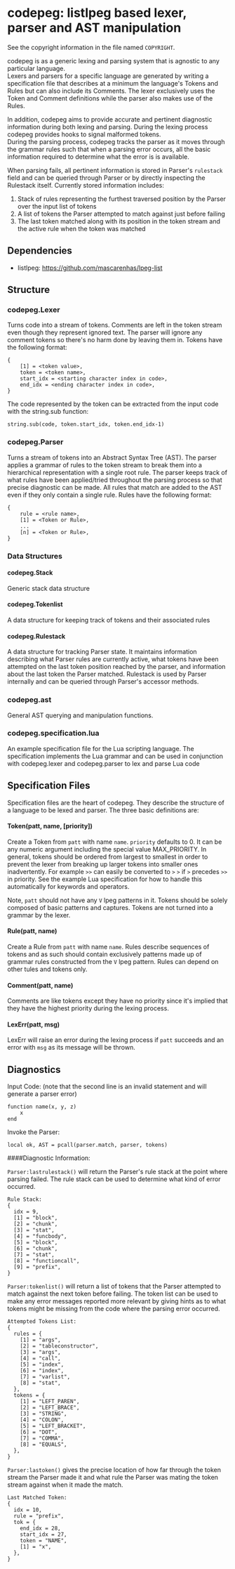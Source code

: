 codepeg: listlpeg based lexer, parser and AST manipulation
======================================================================
See the copyright information in the file named `COPYRIGHT`.


codepeg is as a generic lexing and parsing system that is agnostic to any particular language.  
Lexers and parsers for a specific language are generated by writing a specification file that describes 
at a minimum the language's Tokens and Rules but can also include its Comments.  The lexer exclusively uses 
the Token and Comment definitions while the parser also makes use of the Rules.

In addition, codepeg aims to provide accurate and pertinent diagnostic information during both 
lexing and parsing.  During the lexing process codepeg provides hooks to signal malformed tokens.  
During the parsing process, codepeg tracks the parser as it moves through the grammar rules such that when 
a parsing error occurs, all the basic information required to determine what the error is is available.

When parsing fails, all pertinent information is stored in Parser's `rulestack` field and can be queried through Parser or by directly inspecting the Rulestack itself.  Currently stored information includes:

1. Stack of rules representing the furthest traversed position by the Parser over the input list of tokens
2. A list of tokens the Parser attempted to match against just before failing
3. The last token matched along with its position in the token stream and the active rule when the token was matched




Dependencies
-----------

* listlpeg: https://github.com/mascarenhas/lpeg-list


Structure
--------

### codepeg.Lexer
Turns code into a stream of tokens.  Comments are left in the token stream even though they 
represent ignored text.  The parser will ignore any comment tokens so there's no harm done by 
leaving them in.  Tokens have the following format:


	{
		[1] = <token value>,
		token = <token name>,
		start_idx = <starting character index in code>,
		end_idx = <ending character index in code>,
	}
	
The code represented by the token can be extracted from the input code with the string.sub function:
	
	string.sub(code, token.start_idx, token.end_idx-1)
	

### codepeg.Parser
Turns a stream of tokens into an Abstract Syntax Tree (AST).  The parser applies a grammar of rules to 
the token stream to break them into a hierarchical representation with a single root rule.  The parser 
keeps track of what rules have been applied/tried throughout the parsing process so that precise diagnostic
can be made.  All rules that match are added to the AST even if they only contain a single rule. Rules have 
the following format:

	{
		rule = <rule name>,
		[1] = <Token or Rule>,
		...
		[n] = <Token or Rule>,
	}


### Data Structures
#### codepeg.Stack
Generic stack data structure

#### codepeg.Tokenlist
A data structure for keeping track of tokens and their associated rules

#### codepeg.Rulestack
A data structure for tracking Parser state.  It maintains information describing what Parser rules are currently active, what tokens have been attempted on the last token position reached by the parser, and information about the last token the Parser matched.  Rulestack is used by Parser internally and can be queried through Parser's accessor methods.

### codepeg.ast
General AST querying and manipulation functions.

### codepeg.specification.lua
An example specification file for the Lua scripting language.  The specification implements the Lua grammar and 
can be used in conjunction with codepeg.lexer and codepeg.parser to lex and parse Lua code


Specification Files
--------
Specification files are the heart of codepeg.  They describe the structure of a language to be lexed and parser.  The 
three basic definitions are:
	
#### Token(patt, name, [priority])
Create a Token from `patt` with name `name`. `priority` defaults to 0.  It can be any numeric 
argument including the special value MAX_PRIORITY.  In general, tokens should be ordered from largest to 
smallest in order to prevent the lexer from breaking up larger tokens into smaller ones inadvertently.  For 
example `>>` can easily be converted to `>` `>` if `>` precedes `>>` in priority. See the example Lua specification 
for how to handle this automatically for keywords and operators.

Note, `patt` should not have any `V` lpeg patterns in it.  Tokens should be solely composed of basic patterns 
and captures.  Tokens are not turned into a grammar by the lexer.


#### Rule(patt, name)
Create a Rule from `patt` with name `name`.  Rules describe sequences of tokens and as such should contain 
exclusively patterns made up of grammar rules constructed from the `V` lpeg pattern.  Rules can depend on 
other tules and tokens only.


#### Comment(patt, name)
Comments are like tokens except they have no priority since it's implied that they have the highest priority 
during the lexing process.
	

#### LexErr(patt, msg)
LexErr will raise an error during the lexing process if `patt` succeeds and an error with `msg` as its message will be thrown.


Diagnostics
--------

Input Code: (note that the second line is an invalid statement and will generate a parser error)
	
	function name(x, y, z)
		x
	end
	
Invoke the Parser:

	local ok, AST = pcall(parser.match, parser, tokens)


####Diagnostic Information:

`Parser:lastrulestack()` will return the Parser's rule stack at the point where parsing failed.  The rule stack can be used to determine what kind of error occurred.

	Rule Stack:
	{
	  idx = 9,
	  [1] = "block",
	  [2] = "chunk",
	  [3] = "stat",
	  [4] = "funcbody",
	  [5] = "block",
	  [6] = "chunk",
	  [7] = "stat",
	  [8] = "functioncall",
	  [9] = "prefix",
	}

`Parser:tokenlist()` will return a list of tokens that the Parser attempted to match against the next token before failing.  The token list can be used to make any error messages reported more relevant by giving hints as to what tokens might be missing from the code where the parsing error occurred.

	Attempted Tokens List:
	{
	  rules = {
	    [1] = "args",
	    [2] = "tableconstructor",
	    [3] = "args",
	    [4] = "call",
	    [5] = "index",
	    [6] = "index",
	    [7] = "varlist",
	    [8] = "stat",
	  },
	  tokens = {
	    [1] = "LEFT_PAREN",
	    [2] = "LEFT_BRACE",
	    [3] = "STRING",
	    [4] = "COLON",
	    [5] = "LEFT_BRACKET",
	    [6] = "DOT",
	    [7] = "COMMA",
	    [8] = "EQUALS",
	  },
	}

`Parser:lastoken()` gives the precise location of how far through the token stream the Parser made it and what rule the Parser was mating the token stream against when it made the match.

	Last Matched Token:
	{
	  idx = 10,
	  rule = "prefix",
	  tok = {
	    end_idx = 28,
	    start_idx = 27,
	    token = "NAME",
	    [1] = "x",
	  },
	}